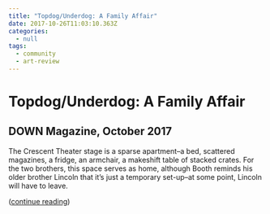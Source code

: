 ```yaml
---
title: "Topdog/Underdog: A Family Affair"
date: 2017-10-26T11:03:10.363Z
categories:
  - null
tags:
  - community
  - art-review
---
```

# Topdog/Underdog: A Family Affair

## DOWN Magazine, October 2017

The Crescent Theater stage is a sparse apartment–a bed, scattered magazines, a fridge, an armchair, a makeshift table of stacked crates. For the two brothers, this space serves as home, although Booth reminds his older brother Lincoln that it’s just a temporary set-up–at some point, Lincoln will have to leave.

([continue reading](https://downatyale.com/topdogunderdog-a-family-affair/))